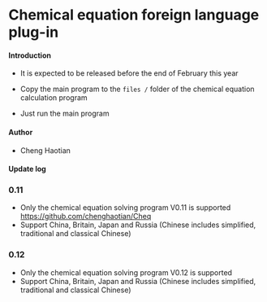 # Chemical equation foreign language plug-in



#### Introduction

- It is expected to be released before the end of February this year

- Copy the main program to the `files /` folder of the chemical equation calculation program

- Just run the main program



#### Author



- Cheng Haotian




#### Update log
### 0.11

- Only the chemical equation solving program V0.11 is supported https://github.com/chenghaotian/Cheq
- Support China, Britain, Japan and Russia (Chinese includes simplified, traditional and classical Chinese)

### 0.12

- Only the chemical equation solving program V0.12 is supported
- Support China, Britain, Japan and Russia (Chinese includes simplified, traditional and classical Chinese)
